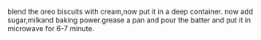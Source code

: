 blend the oreo biscuits with cream,now put it in a deep container. now add sugar,milkand baking power.grease a pan and pour the batter and put it in microwave for 6-7 minute.

